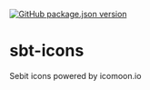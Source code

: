 [![GitHub package.json version](https://img.shields.io/github/package-json/v/ahmetbozdoan/sbt-icons-test)](https://github.com/ahmetbozdoan/sbt-icons-test)

# sbt-icons
Sebit icons powered by icomoon.io
